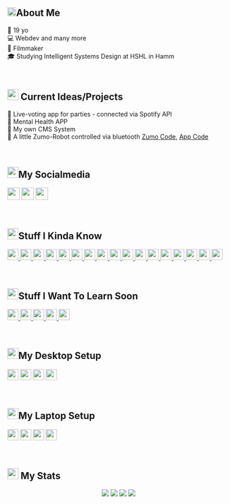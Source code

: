 <!-- @format -->

<h2><img src="https://media.giphy.com/media/lq3imhZ7qSz8xAFBv4/giphy.gif" height="20">About Me</h2>

<ul style="padding: 0;">
🎂 19 yo<br>
💻 Webdev and many more<br>
🎥 Filmmaker<br>
🎓 Studying Intelligent Systems Design at HSHL in Hamm<br>
</ul>

<br>

<h2><img src="https://media.giphy.com/media/XBiIXQOKTLoxlTDfIs/giphy.gif" height="25"> Current Ideas/Projects</h2>
<ul style="padding: 0;">
🎵  Live-voting app for parties - connected via Spotify API<br>
💭  Mental Health APP<br>
📄  My own CMS System<br>
🤖  A little Zumo-Robot controlled via bluetooth <a href="https://github.com/dermrvn-code/zumo-bluetooth">Zumo Code</a>, <a href="https://github.com/dermrvn-code/zumo-bluetooth-app">App Code</a>
</ul>
<br>

<h2><img src="https://media.giphy.com/media/KcVjOpaQfE6bhicWqP/giphy.gif" height="25">My Socialmedia</h2>
<p>
  <a href="mailto:info@dermrvn.com" target="_blank"><img height="28" src = "https://img.shields.io/badge/gmail-c14438?&style=for-the-badge&logo=gmail&logoColor=white"></a>
  <a href="https://instagram.com/dermrvn" target="_blank"><img height="28" src = "https://img.shields.io/badge/-Instagram-e95950?style=for-the-badge&logo=Instagram&logoColor=white"></a>
  <a href="https://youtube.com/dermrvn" target="_blank"><img height="28" src = "https://img.shields.io/badge/-youtube-FF0000?style=for-the-badge&logo=youtube&logoColor=white"></a>
</p>

<br>

<h2><img src="https://media.giphy.com/media/VdoIFLsMIlwzfKD520/giphy.gif" height="25">Stuff I Kinda Know</h2>

<p>
    <a href="https://html5.org/" target="_blank">
        <img src="https://img.shields.io/badge/-HTML5-E34F26?style=flat-square&logo=html5&logoColor=white" height="25" />
    </a>
    <a href="https://www.w3.org/Style/CSS/Overview.de.html" target="_blank">
        <img src="https://img.shields.io/badge/-CSS3-1572B6?style=flat-square&logo=css3" height="25" />
    </a>
    <a href="https://www.javascript.com/" target="_blank">
        <img src="https://img.shields.io/badge/-JS-F7DF1E?style=flat-square&logo=JavaScript&logoColor=black" height="25" />
    </a>
    <a href="https://www.php.net/" target="_blank">
        <img src="https://img.shields.io/badge/-PHP-777BB4?style=flat-square&logo=PHP&logoColor=white" height="25" />
    </a>
    <a href="https://www.w3schools.com/sql/sql_intro.asp" target="_blank">
        <img src="https://img.shields.io/badge/-SQL-4479A1?style=flat-square&logo=MySQL&logoColor=white" height="25" />
    </a>
    <a href="https://www.python.org/" target="_blank">
        <img src="https://img.shields.io/badge/-Python-3776AB?style=flat-square&logo=Python&logoColor=white" height="25" />
    </a>
    <a href="https://www.java.com/" target="_blank">
        <img src="https://img.shields.io/badge/-Java-007396?style=flat-square&logo=Java&logoColor=white" height="25" />
    </a>
    <a href="https://www.arduino.cc/" target="_blank">
        <img src="https://img.shields.io/badge/-Arduino-00979D?style=flat-square&logo=arduino&logoColor=white" height="25" />
    </a>                                                                                                             
    <a href="wikipedia.org/wiki/C_(Programmiersprache)" target="_blank">
        <img src="https://img.shields.io/badge/-C%20/%20C++-A8B9CC?style=flat-square&logo=c&logoColor=black" height="25" />
    </a>
    <a href="https://github.com/dermrvn-code" target="_blank">
        <img src="https://img.shields.io/badge/-GitHub-181717?style=flat-square&logo=github" height="25" />
    </a>
    <a href="https://git-scm.com/" target="_blank">
        <img src="https://img.shields.io/badge/-Git-F05032?style=flat-square&logo=git&logoColor=white" height="25" />
    </a>
    <a href="https://code.visualstudio.com/" target="_blank">
        <img src="https://img.shields.io/badge/-VS Code-007ACC?style=flat-square&logo=visual-studio-code&logoColor=white" height="25" />
    </a>
    <a href="https://www.adobe.com/de/products/photoshop.html" target="_blank">
        <img src="https://img.shields.io/badge/-Photoshop-31A8FF?style=flat-square&logo=adobe-photoshop&logoColor=white" height="25" />
    </a>
    <a href="https://www.adobe.com/de/products/premiere.html" target="_blank">
        <img src="https://img.shields.io/badge/-Premiere-9999FF?style=flat-square&logo=adobe-premiere-pro&logoColor=white" height="25" />
    </a>
    <a href="https://www.adobe.com/de/products/photoshop-lightroom.html" target="_blank">
        <img src="https://img.shields.io/badge/-Lightroom-31A8FF?style=flat-square&logo=adobe-lightroom&logoColor=white" height="25" />
    </a>
    <a href="https://www.adobe.com/de/products/xd.html" target="_blank">
        <img src="https://img.shields.io/badge/-XD-FF61F6?style=flat-square&logo=adobe-xd&logoColor=white" height="25" />
    </a>
    <a href="https://www.microsoft.com/" target="_blank">
        <img src="https://img.shields.io/badge/-Windows-0078D6?style=flat-square&logo=windows&logoColor=white" height="25" />
    </a>
</p>


<br>

<h2><img src="https://media.giphy.com/media/YRDstN3RevBJBbqZIl/giphy.gif" height="25">Stuff I Want To Learn Soon</h2>
<p>
    <a href="https://www.linux.org/" target="_blank">
        <img src="https://img.shields.io/badge/-Linux-FCC624?style=flat-square&logo=linux&logoColor=black" height="25" />
    </a>
    <a href="https://www.unity.com/" target="_blank">
        <img src="https://img.shields.io/badge/-Unity-FFFFFF?style=flat-square&logo=unity&logoColor=black" height="25" />
    </a>
    <a href="https://www.blender.org/" target="_blank">
        <img src="https://img.shields.io/badge/-Blender-F5792A?style=flat-square&logo=Blender&logoColor=white" height="25" />
    </a>
    <a href="https://reactjs.org/" target="_blank">
        <img src="https://img.shields.io/badge/-React-61DAFB?style=flat-square&logo=react&logoColor=black" height="25" />
    </a>
    <a href="https://www.adobe.com/de/products/aftereffects.html" target="_blank">
        <img src="https://img.shields.io/badge/-After Effects-9999FF?style=flat-square&logo=adobe-after-effects&logoColor=white" height="25" />
    </a>
</p>


<br>

<h2><img src="https://media.giphy.com/media/h7RC6oCYybRfNzEYvW/giphy.gif?cid=ecf05e47cg9lmlus12tba9mj2g5nnd7ocu5h2c3nma1deok2&rid=giphy.gif" height="25">My Desktop Setup</h2>

<p>
<img src="https://img.shields.io/badge/-Intel i7-0071C5?style=flat-square&logo=intel&logoColor=white" height="25"> 
<img src="https://img.shields.io/badge/-Radeon RX480-ED1C24?style=flat-square&logo=amd&logoColor=white" height="25"> 
<img src="https://img.shields.io/badge/-Windows 10-0078D6?style=flat-square&logo=windows&logoColor=white" height="25">
<img src="https://img.shields.io/badge/-VS Code-007ACC?style=flat-square&logo=visual-studio-code&logoColor=white" height="25"> 
</p>


<br>

<h2><img src="https://media.giphy.com/media/WFZvB7VIXBgiz3oDXE/giphy.gif" height="25">My Laptop Setup</h2>

<p>
<img src="https://img.shields.io/badge/-Ideapad Flex 5-ED1C24?style=flat-square&logo=lenovo&logoColor=white" height="25"> 
<img src="https://img.shields.io/badge/-Intel i5-0071C5?style=flat-square&logo=intel&logoColor=white" height="25"> 
<img src="https://img.shields.io/badge/-Windows 10-0078D6?style=flat-square&logo=windows&logoColor=white" height="25">
<img src="https://img.shields.io/badge/-VS Code-007ACC?style=flat-square&logo=visual-studio-code&logoColor=white" height="25"> 
</p>

<br>


<h2><img src="https://media.giphy.com/media/cj87CxfRtrUifF3Ryk/giphy.gif" height="25"> My Stats</h2>

<p align = "center">
  <img src = "https://github-readme-stats.vercel.app/api?username=dermrvn-code&theme=highcontrast&show_icons=true&include_all_commits=true&count_private=true&hide=issues&line_height=32">
  <img src = "https://github-readme-streak-stats.herokuapp.com/?user=dermrvn&theme=highcontrast&line_height=32">
  <img src = "https://github-readme-stats.vercel.app/api/top-langs/?username=dermrvn-code&layout=compact&theme=dark&show_icons=true&line_height=32">
  <img src = "https://github-readme-stats.vercel.app/api/wakatime?username=dermrvn&theme=dark&line_height=32">
</p>
